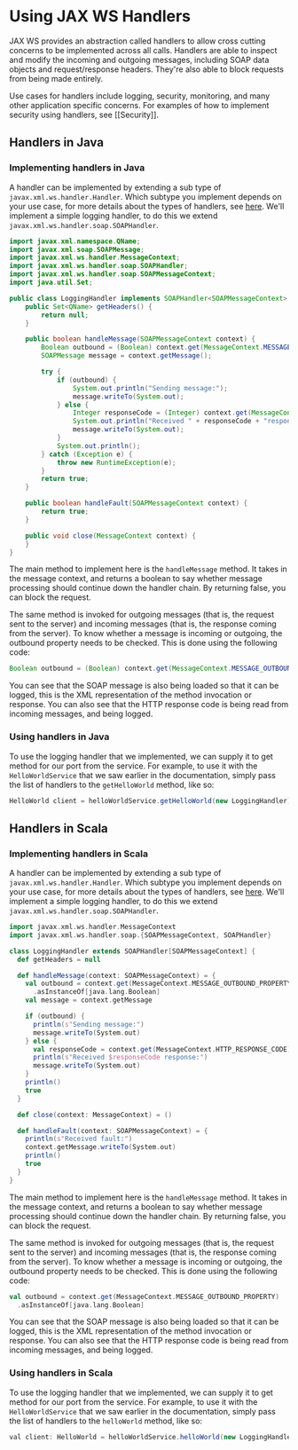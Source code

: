 # Using JAX WS Handlers

JAX WS provides an abstraction called handlers to allow cross cutting concerns to be implemented across all calls.  Handlers are able to inspect and modify the incoming and outgoing messages, including SOAP data objects and request/response headers.  They're also able to block requests from being made entirely.

Use cases for handlers include logging, security, monitoring, and many other application specific concerns.  For examples of how to implement security using handlers, see [[Security]].

## Handlers in Java

### Implementing handlers in Java

A handler can be implemented by extending a sub type of `javax.xml.ws.handler.Handler`.  Which subtype you implement depends on your use case, for more details about the types of handlers, see [here](http://docs.oracle.com/cd/E13222_01/wls/docs103/webserv_adv/handlers.html).  We'll implement a simple logging handler, to do this we extend `javax.xml.ws.handler.soap.SOAPHandler`.

```java
import javax.xml.namespace.QName;
import javax.xml.soap.SOAPMessage;
import javax.xml.ws.handler.MessageContext;
import javax.xml.ws.handler.soap.SOAPHandler;
import javax.xml.ws.handler.soap.SOAPMessageContext;
import java.util.Set;

public class LoggingHandler implements SOAPHandler<SOAPMessageContext> {
    public Set<QName> getHeaders() {
        return null;
    }

    public boolean handleMessage(SOAPMessageContext context) {
        Boolean outbound = (Boolean) context.get(MessageContext.MESSAGE_OUTBOUND_PROPERTY);
        SOAPMessage message = context.getMessage();

        try {
            if (outbound) {
                System.out.println("Sending message:");
                message.writeTo(System.out);
            } else {
                Integer responseCode = (Integer) context.get(MessageContext.HTTP_RESPONSE_CODE);
                System.out.println("Received " + responseCode + "response:");
                message.writeTo(System.out);
            }
            System.out.println();
        } catch (Exception e) {
            throw new RuntimeException(e);
        }
        return true;
    }

    public boolean handleFault(SOAPMessageContext context) {
        return true;
    }

    public void close(MessageContext context) {
    }
}
```

The main method to implement here is the `handleMessage` method.  It takes in the message context, and returns a boolean to say whether message processing should continue down the handler chain.  By returning false, you can block the request.

The same method is invoked for outgoing messages (that is, the request sent to the server) and incoming messages (that is, the response coming from the server).  To know whether a message is incoming or outgoing, the outbound property needs to be checked.  This is done using the following code:

```java
Boolean outbound = (Boolean) context.get(MessageContext.MESSAGE_OUTBOUND_PROPERTY);
```

You can see that the SOAP message is also being loaded so that it can be logged, this is the XML representation of the method invocation or response.  You can also see that the HTTP response code is being read from incoming messages, and being logged.

### Using handlers in Java

To use the logging handler that we implemented, we can supply it to get method for our port from the service.  For example, to use it with the `HelloWorldService` that we saw earlier in the documentation, simply pass the list of handlers to the `getHelloWorld` method, like so:

```java
HelloWorld client = helloWorldService.getHelloWorld(new LoggingHandler);
```

## Handlers in Scala

### Implementing handlers in Scala

A handler can be implemented by extending a sub type of `javax.xml.ws.handler.Handler`.  Which subtype you implement depends on your use case, for more details about the types of handlers, see [here](http://docs.oracle.com/cd/E13222_01/wls/docs103/webserv_adv/handlers.html).  We'll implement a simple logging handler, to do this we extend `javax.xml.ws.handler.soap.SOAPHandler`.

```scala
import javax.xml.ws.handler.MessageContext
import javax.xml.ws.handler.soap.{SOAPMessageContext, SOAPHandler}

class LoggingHandler extends SOAPHandler[SOAPMessageContext] {
  def getHeaders = null

  def handleMessage(context: SOAPMessageContext) = {
    val outbound = context.get(MessageContext.MESSAGE_OUTBOUND_PROPERTY)
      .asInstanceOf[java.lang.Boolean]
    val message = context.getMessage

    if (outbound) {
      println(s"Sending message:")
      message.writeTo(System.out)
    } else {
      val responseCode = context.get(MessageContext.HTTP_RESPONSE_CODE)
      println(s"Received $responseCode response:")
      message.writeTo(System.out)
    }
    println()
    true
  }

  def close(context: MessageContext) = ()

  def handleFault(context: SOAPMessageContext) = {
    println(s"Received fault:")
    context.getMessage.writeTo(System.out)
    println()
    true
  }
}
```

The main method to implement here is the `handleMessage` method.  It takes in the message context, and returns a boolean to say whether message processing should continue down the handler chain.  By returning false, you can block the request.

The same method is invoked for outgoing messages (that is, the request sent to the server) and incoming messages (that is, the response coming from the server).  To know whether a message is incoming or outgoing, the outbound property needs to be checked.  This is done using the following code:

```scala
val outbound = context.get(MessageContext.MESSAGE_OUTBOUND_PROPERTY)
  .asInstanceOf[java.lang.Boolean]
```

You can see that the SOAP message is also being loaded so that it can be logged, this is the XML representation of the method invocation or response.  You can also see that the HTTP response code is being read from incoming messages, and being logged.

### Using handlers in Scala

To use the logging handler that we implemented, we can supply it to get method for our port from the service.  For example, to use it with the `HelloWorldService` that we saw earlier in the documentation, simply pass the list of handlers to the `helloWorld` method, like so:

```java
val client: HelloWorld = helloWorldService.helloWorld(new LoggingHandler)
```
